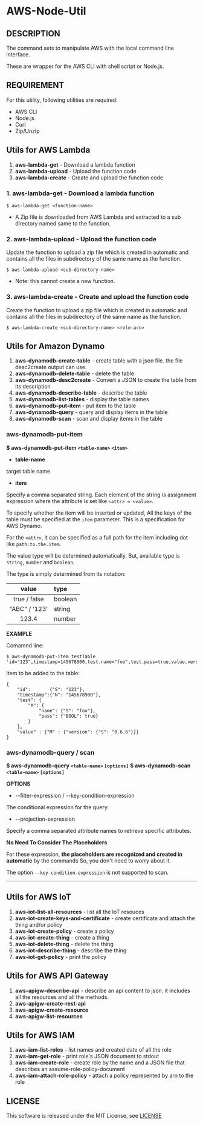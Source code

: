 AWS-Node-Util
=============

DESCRIPTION
-----------

The command sets to manipulate AWS with the local command line interface.

These are wrapper for the AWS CLI with shell script or Node.js.

REQUIREMENT
-----------

For this utility, following utilities are required:

* AWS CLI
* Node.js
* Curl
* Zip/Unzip

Utils for AWS Lambda
-------------------

1. __aws-lambda-get__ - Download a lambda function
2. __aws-lambda-upload__ - Upload the function code
3. __aws-lambda-create__ - Create and upload the function code

### 1. __aws-lambda-get__ - Download a lambda function

```
$ aws-lambda-get <function-name>
```

* A Zip file is downloaded from AWS Lambda and extracted to a sub directory named same to the function.

### 2. __aws-lambda-upload__ - Upload the function code

Update the function to upload a zip file which is created in automatic
and contains all the files in subdirectory of the same name as the
function.

```
$ aws-lambda-upload <sub-directory-name>
```

* Note: this cannot create a new function.

### 3. __aws-lambda-create__ - Create and upload the function code

Create the function to upload a zip file which is created in automatic
and contains all the files in subdirectory of the same name as the
function.

```
$ aws-lambda-create <sub-directory-name> <role-arn>
```

Utils for Amazon Dynamo
-----------------------

1. __aws-dynamodb-create-table__ - create table with a json file. the file desc2create output can use.
1. __aws-dynamodb-delete-table__ - delete the table
1. __aws-dynamodb-desc2create__ - Convert a JSON to create the table from its description
1. __aws-dynamodb-describe-table__ - describe the table
1. __aws-dynamodb-list-tables__ - display the table names
1. __aws-dynamodb-put-item__ - put item to the table
1. __aws-dynamodb-query__ - query and display items in the table
1. __aws-dynamodb-scan__ - scan and display items in the table

### aws-dynamodb-put-item

__$ aws-dynamodb-put-item `<table-name>` `<item>`__

* __table-name__

target table name

* __item__

Specify a comma separated string.
Each element of the string is assignment expression where
the attribute is set like `<attr> = <value>`.

To specify whether the item will be inserted or updated,
All the keys of the table must be specified at the `item`
parameter. This is a specification for AWS Dynamo.

For the `<attr>`, it can be specified as a full path for the item
including dot like `path.to.the.item`.

The value type will be determined automatically.
But, available type is `string`, `number` and `boolean`.

The type is simply determined from its notation:

| value        | type       |
|:------------:|:-----------|
| true / false | boolean    |
| "ABC" / '123'| string     |
| 123.4        | number     |


__EXAMPLE__

Comamnd line:

```
$ aws-dynamodb-put-item testTable 'id="123",timestamp=145678900,test.name="foo",test.pass=true,value.version="0.6.6"'
```

Item to be added to the table:

```
{
    "id":       {"S": "123"},
    "timestamp":{"N": "145678900"},
    "test": {
        "M": {
            "name": {"S": "foo"},
            "pass": {"BOOL": true}
        }
    },
    "value" : {"M" : {"version": {"S": "0.6.6"}}}
}
```

### aws-dynamodb-query / scan

__$ aws-dynamodb-query `<table-name>` `[options]`__
__$ aws-dynamodb-scan `<table-name>` `[options]`__

__OPTIONS__

* --filter-expression / --key-condition-expression

The conditional expression for the query.

* --projection-expression

Specify a comma separated attribute names to retrieve specific attributes.


__No Need To Consider The Placeholders__

For these expression,
__the placeholders are recognized and created in automatic__ by the commands
So, you don't need to worry about it.

The option `--key-condition-expression` is not supported to scan.

----

Utils for AWS IoT
-----------------

1. __aws-iot-list-all-resources__ - list all the IoT resouces
2. __aws-iot-create-keys-and-certificate__ - create certificate and attach the thing and/or policy
3. __aws-iot-create-policy__ - create a policy
4. __aws-iot-create-thing__ - create a thing
5. __aws-iot-delete-thing__ - delete the thing
6. __aws-iot-describe-thing__ - describe the thing
7. __aws-iot-get-policy__ - print the policy


Utils for AWS API Gateway
-------------------------

1. __aws-apigw-describe-api__ - describe an api content to json. it includes all the resources and all the methods.
2. __aws-apigw-create-rest-api__
3. __aws-apigw-create-resource__
4. __aws-apigw-list-resources__

Utils for AWS IAM
-----------------

1. __aws-iam-list-roles__ - list names and created date of all the role
2. __aws-iam-get-role__ - print role's JSON document to stdout
3. __aws-iam-create-role__ - create role by the name and a JSON file that describes an assume-role-policy-document
4. __aws-iam-attach-role-policy__ - attach a policy represented by arn to the role

LICENSE
-------

This software is released under the MIT License, see [LICENSE](LICENSE)
